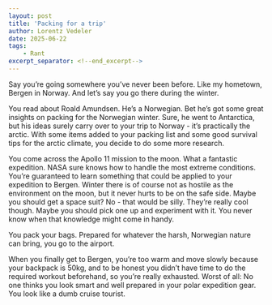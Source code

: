 ```yaml
---
layout: post
title: 'Packing for a trip'
author: Lorentz Vedeler
date: 2025-06-22
tags:   
    - Rant
excerpt_separator: <!--end_excerpt-->
---
```


Say you’re going somewhere you’ve never been before. Like my hometown, Bergen in Norway. And let’s say you go there during the winter. 

You read about Roald Amundsen. He’s a Norwegian. Bet he’s got some great insights on packing for the Norwegian winter. Sure, he went to Antarctica, but his ideas surely carry over to your trip to Norway - it’s practically the arctic. With some items added to your packing list and some good survival tips for the arctic climate, you decide to do some more research.

You come across the Apollo 11 mission to the moon. What a fantastic expedition. NASA sure knows how to handle the most extreme conditions. You’re guaranteed to learn something that could be applied to your expedition to Bergen. Winter there is of course not as hostile as the environment  on the moon, but it never hurts to be on the safe side. Maybe you should get a space suit? No - that would be silly. They’re really cool  though. Maybe you should pick one up and experiment with it. You never know when that knowledge might come in handy.

You pack your bags. Prepared for whatever the harsh, Norwegian nature can bring, you go to the airport. 

When you finally get to Bergen, you’re too warm and move slowly because your backpack is 50kg, and to be honest you didn’t have time to do the required workout beforehand, so you’re really exhausted. Worst of all: No one thinks you look smart and well prepared in your polar expedition gear. You look like a dumb cruise tourist. 
